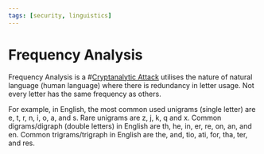 ```yaml
---
tags: [security, linguistics]
---
```


# Frequency Analysis

Frequency Analysis is a #[Cryptanalytic Attack](202209281257.md) utilises the
nature of natural language (human language) where there is redundancy in letter
usage. Not every letter has the same frequency as others.

For example, in English, the most common used unigrams (single letter) are e, t,
r, n, i, o, a, and s. Rare unigrams are z, j, k, q and x. Common digrams/digraph
(double letters) in English are th, he, in, er, re, on, an, and en. Common
trigrams/trigraph in English are the, and, tio, ati, for, tha, ter, and res.

